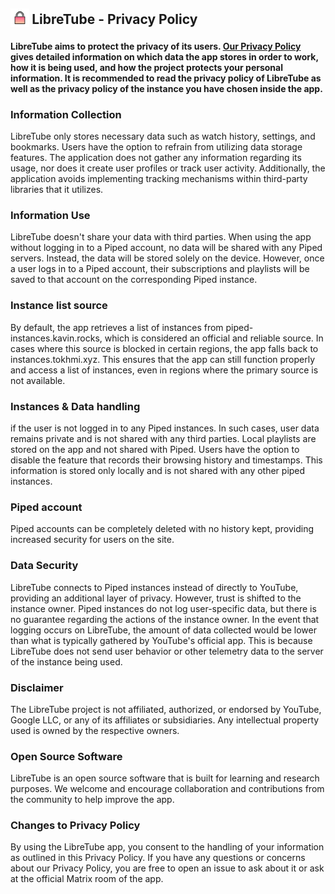 <h2 align="left">
<sub>
<img  src="fastlane/metadata/android/en-US/images/readme/privacy.svg"
      height="30"
      width="30">
</sub>
LibreTube - Privacy Policy
</h2>

**LibreTube aims to protect the privacy of its users. [Our Privacy Policy](/PRIVACY_POLICY.md) gives detailed information on which data the app stores in order to work, how it is being used, and how the project protects your personal information. It is recommended to read the privacy policy of LibreTube as well as the privacy policy of the instance you have chosen inside the app.**

### Information Collection
LibreTube only stores necessary data such as watch history, settings, and bookmarks. Users have the option to refrain from utilizing data storage features. The application does not gather any information regarding its usage, nor does it create user profiles or track user activity. Additionally, the application avoids implementing tracking mechanisms within third-party libraries that it utilizes.

### Information Use
LibreTube doesn't share your data with third parties. When using the app without logging in to a Piped account, no data will be shared with any Piped servers. Instead, the data will be stored solely on the device. However, once a user logs in to a Piped account, their subscriptions and playlists will be saved to that account on the corresponding Piped instance.

### Instance list source
By default, the app retrieves a list of instances from piped-instances.kavin.rocks, which is considered an official and reliable source. In cases where this source is blocked in certain regions, the app falls back to instances.tokhmi.xyz. This ensures that the app can still function properly and access a list of instances, even in regions where the primary source is not available.

### Instances & Data handling
if the user is not logged in to any Piped instances. In such cases, user data remains private and is not shared with any third parties. Local playlists are stored on the app and not shared with Piped. Users have the option to disable the feature that records their browsing history and timestamps. This information is stored only locally and is not shared with any other piped instances.

### Piped account
Piped accounts can be completely deleted with no history kept, providing increased security for users on the site.

### Data Security
LibreTube connects to Piped instances instead of directly to YouTube, providing an additional layer of privacy. However, trust is shifted to the instance owner. Piped instances do not log user-specific data, but there is no guarantee regarding the actions of the instance owner. In the event that logging occurs on LibreTube, the amount of data collected would be lower than what is typically gathered by YouTube's official app. This is because LibreTube does not send user behavior or other telemetry data to the server of the instance being used.

### Disclaimer
The LibreTube project is not affiliated, authorized, or endorsed by YouTube, Google LLC, or any of its affiliates or subsidiaries. Any intellectual property used is owned by the respective owners.

### Open Source Software
LibreTube is an open source software that is built for learning and research purposes. We welcome and encourage collaboration and contributions from the community to help improve the app.

### Changes to Privacy Policy
By using the LibreTube app, you consent to the handling of your information as outlined in this Privacy Policy. If you have any questions or concerns about our Privacy Policy, you are free to open an issue to ask about it or ask at the official Matrix room of the app.

